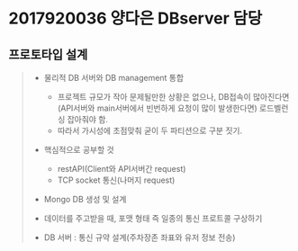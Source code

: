 2017920036 양다은 DBserver 담당
==================
프로토타입 설계
-----------------
>- 물리적 DB 서버와 DB management 통합   
>   * 프로젝트 규모가 작아 문제될만한 상황은 없으나, DB접속이 많아진다면(API서버와 main서버에서 빈번하게 요청이 많이 발생한다면) 로드벨런싱 잡아줘야 함.   
>   * 따라서 가시성에 초점맞춰 굳이 두 파티션으로 구분 짓기.
> 
>- 핵심적으로 공부할 것
>   * restAPI(Client와 API서버간 request)
>   * TCP socket 통신(나머지 request)
>
>- Mongo DB 생성 및 설계
>
>- 데이터를 주고받을 때, 포맷 형태 즉 일종의 통신 프로트콜 구상하기
>
>- DB 서버 : 통신 규약 설계(주차장존 좌표와 유저 정보 전송)  